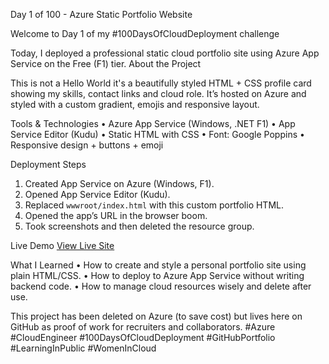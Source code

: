 Day 1 of 100 - Azure Static Portfolio Website

Welcome to Day 1 of my #100DaysOfCloudDeployment challenge

Today, I deployed a professional static cloud portfolio site using Azure App Service on the Free (F1) tier.
About the Project

This is not a Hello World it's a beautifully styled HTML + CSS profile card showing my skills, contact links and cloud role. It’s hosted on Azure and styled with a custom gradient, emojis and responsive layout.

Tools & Technologies
•	Azure App Service (Windows, .NET F1)
•	App Service Editor (Kudu)
•	Static HTML with CSS
•	Font: Google Poppins
•	Responsive design + buttons + emoji

Deployment Steps
1. Created App Service on Azure (Windows, F1).
2. Opened App Service Editor (Kudu).
3. Replaced `wwwroot/index.html` with this custom portfolio HTML.
4. Opened the app’s URL in the browser boom.
5. Took screenshots and then deleted the resource group.

Live Demo
[View Live Site](https://abby-cloud-portfolio-dyehd4gjg4baenek.uksouth-01.azurewebsites.net)

What I Learned
•	How to create and style a personal portfolio site using plain HTML/CSS.
•	How to deploy to Azure App Service without writing backend code.
•	How to manage cloud resources wisely and delete after use.

This project has been deleted on Azure (to save cost) but lives here on GitHub as proof of work for recruiters and collaborators.
#Azure #CloudEngineer #100DaysOfCloudDeployment #GitHubPortfolio #LearningInPublic #WomenInCloud
